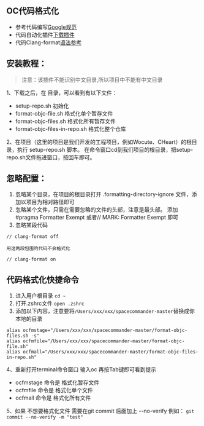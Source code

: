 ## OC代码格式化
+ 参考代码编写[Google规范](https://google.github.io/styleguide/objcguide.html)
+ 代码自动化插件[下载插件](https://github.com/square/spacecommander)
+ 代码Clang-format[语法参考](https://clang.llvm.org/docs/ClangFormatStyleOptions.html)

## 安装教程：
> 注意：该插件不能识别中文目录,所以项目中不能有中文目录

1、下载之后，在 目录，可以看到有以下文件：

+ setup-repo.sh 初始化
+ format-objc-file.sh 格式化单个暂存文件
+ format-objc-files.sh 格式化所有暂存文件
+ format-objc-files-in-repo.sh 格式化整个仓库

2、在项目（这里的项目是我们开发的工程项目，例如Wocute、CHeart）的根目录，执行 setup-repo.sh 脚本。
在命令窗口cd到我们项目的根目录，把setup-repo.sh文件拖进窗口，按回车即可。

## 忽略配置：
1. 忽略某个目录，在项目的根目录打开 .formatting-directory-ignore 文件，添加以项目为相对路径即可
2. 忽略某个文件，只需在需要忽略的文件的头部，注意是最头部。
添加 #pragma Formatter Exempt 或者// MARK: Formatter Exempt 即可
3. 忽略某段代码
```
// clang-format off 

用这两段包围的代码不会格式化

// clang-format on
```


## 代码格式化快捷命令
1. 进入用户根目录 `cd ~`
2. 打开.zshrc文件 `open .zshrc`
3. 添加以下内容，注意要将`/Users/xxx/xxx/spacecommander-master`替换成你本地的目录
```
alias ocfmstage="/Users/xxx/xxx/spacecommander-master/format-objc-files.sh -s"
alias ocfmfile="/Users/xxx/xxx/spacecommander-master/format-objc-file.sh"
alias ocfmall="/Users/xxx/xxx/spacecommander-master/format-objc-files-in-repo.sh"
```
4、重新打开terminal命令窗口 输入oc 再按Tab键即可看到提示

+ ocfmstage 命令是 格式化暂存文件
+ ocfmfile 命令是 格式化单个文件
+ ocfmall  命令是 格式化所有文件

5、如果 不想要格式化文件 需要在git commit 后面加上 --no-verify 例如：
`git commit --no-verify -m "test"` 
